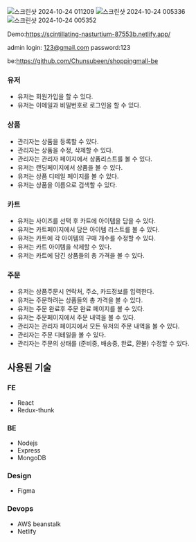 ![스크린샷 2024-10-24 011209](https://github.com/user-attachments/assets/c4a781bc-ed4c-4ca2-b37d-c00c36994dd4)
![스크린샷 2024-10-24 005336](https://github.com/user-attachments/assets/8fdc0c3c-8b87-41fd-b5f0-fc7f6a96e0c1)
![스크린샷 2024-10-24 005352](https://github.com/user-attachments/assets/fe6c930a-3625-486a-b109-05ebf67fbfcd)



Demo:https://scintillating-nasturtium-87553b.netlify.app/

admin login: 123@gmail.com password:123

be:https://github.com/Chunsubeen/shoppingmall-be


### 유저
* 유저는 회원가입을 할 수 있다.
* 유저는 이메일과 비밀번호로 로그인을 할 수 있다.

### 상품
* 관리자는 상품을 등록할 수 있다.
* 관리자는 상품을 수정, 삭제할 수 있다. 
* 관리자는 관리자 페이지에서 상품리스트를 볼 수 있다.
* 유저는 랜딩페이지에서 상품을 볼 수 있다.
* 유저는 상품 디테일 페이지를 볼 수 있다.
* 유저는 상품을 이름으로 검색할 수 있다.

### 카트
* 유저는 사이즈를 선택 후 카트에 아이템을 담을 수 있다.
* 유저는 카트페이지에서 담은 아이템 리스트를 볼 수 있다.
* 유저는 카트에 각 아이템의 구매 개수를 수정할 수 있다.
* 유저는 카트 아이템을 삭제할 수 있다.
* 유저는 카트에 담긴 상품들의 총 가격을 볼 수 있다.

### 주문
* 유저는 상품주문시 연락처, 주소, 카드정보를 입력한다.
* 유저는 주문하려는 상품들의 총 가격을 볼 수 있다.
* 유저는 주문 완료후 주문 완료 페이지를 볼 수 있다.
* 유저는 주문페이지에서 주문 내역을 볼 수 있다.
* 관리자는 관리자 페이지에서 모든 유저의 주문 내역을 볼 수 있다.
* 관리자는 주문 디테일을 볼 수 있다.
* 관리자는 주문의 상태를 (준비중, 배송중, 완료, 환불) 수정할 수 있다.

## 사용된 기술
### FE
* React
* Redux-thunk
### BE
* Nodejs
* Express
* MongoDB
### Design
* Figma
### Devops
* AWS beanstalk 
* Netlify 
